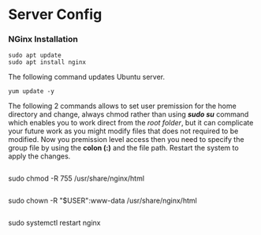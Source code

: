 # Server Config

### NGinx Installation

```
sudo apt update
sudo apt install nginx
```

The following command updates Ubuntu server.
```
yum update -y
```


The following 2 commands allows to set user premission for the home directory and change, always chmod rather than using ___sudo su___ command which enables you to work direct from the _root folder_, but it can complicate your future work as you might modify files that does not required to be modified.
Now you premission level access then you need to specify the group file by using the __colon (:)__ and the file path.
Restart the system to apply the changes.
```
```
sudo chmod -R 755 /usr/share/nginx/html 
```
```
sudo chown -R "$USER":www-data /usr/share/nginx/html

```
```
sudo systemctl restart nginx 

```
```


